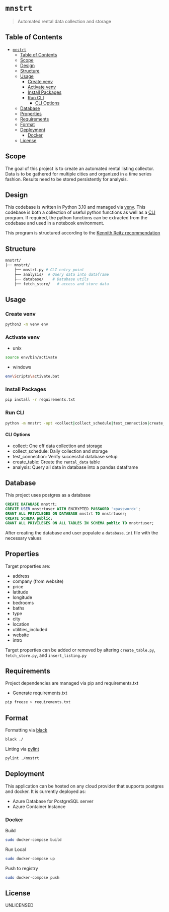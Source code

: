 # `mnstrt`

> Automated rental data collection and storage

## Table of Contents

- [`mnstrt`](#mnstrt)
  - [Table of Contents](#table-of-contents)
  - [Scope](#scope)
  - [Design](#design)
  - [Structure](#structure)
  - [Usage](#usage)
    - [Create venv](#create-venv)
    - [Activate venv](#activate-venv)
    - [Install Packages](#install-packages)
    - [Run CLI](#run-cli)
      - [CLI Options](#cli-options)
  - [Database](#database)
  - [Properties](#properties)
  - [Requirements](#requirements)
  - [Format](#format)
  - [Deployment](#deployment)
    - [Docker](#docker)
  - [License](#license)

## Scope

The goal of this project is to create an automated rental listing collector. Data is to be gathered for multiple cities and organized in a time series fashion. Results need to be stored persistently for analysis.

## Design

This codebase is written in Python 3.10 and managed via [venv](https://docs.python.org/3/tutorial/venv.html). This codebase is both a collection of useful python functions as well as a [CLI](https://click.palletsprojects.com/en/7.x/) program. If required, the python functions can be extracted from the codebase and used in a notebook environment.

This program is structured according to the [Kennith Reitz recommendation](https://docs.python-guide.org/writing/structure/)

## Structure

```bash
mnstrt/
├── mnstrt/
    ├── mnstrt.py # CLI entry point
    ├── analysis/  # Query data into dataframe
    ├── database/    # Database utils
    ├── fetch_store/   # access and store data

```

## Usage

### Create venv

```bash
python3 -m venv env
```

### Activate venv

- unix

```bash
source env/bin/activate
```

- windows

```bash
env\Scripts\activate.bat
```

### Install Packages

```bash
pip install -r requirements.txt
```

### Run CLI

```bash
python -m mnstrt -opt <collect|collect_schedule|test_connection|create_table|analysis>
```

#### CLI Options

- collect: One off data collection and storage
- collect_schedule: Daily collection and storage
- test_connection: Verify successful database setup
- create_table: Create the `rental_data` table
- analysis: Query all data in database into a pandas dataframe

## Database

This project uses postgres as a database

```sql
CREATE DATABASE mnstrt;
CREATE USER mnstrtuser WITH ENCRYPTED PASSWORD '<password>';
GRANT ALL PRIVILEGES ON DATABASE mnstrt TO mnstrtuser;
CREATE SCHEMA public;
GRANT ALL PRIVILEGES ON ALL TABLES IN SCHEMA public TO mnstrtuser;
```

After creating the database and user populate a `database.ini` file with the necessary values

## Properties

Target properties are:

- address
- company (from website)
- price
- latitude
- longitude
- bedrooms
- baths
- type
- city
- location
- utilities_included
- website
- intro

Target properties can be added or removed by altering `create_table.py`, `fetch_store.py`, and `insert_listing.py`

## Requirements

Project dependencies are managed via pip and requirements.txt

- Generate requirements.txt

```bash
pip freeze > requirements.txt
```

## Format

Formatting via [black](https://github.com/psf/black)

```bash
black ./
```

Linting via [pylint](https://www.pylint.org/)

```bash
pylint ./mnstrt
```

## Deployment

This application can be hosted on any cloud provider that supports postgres and docker. It is currently deployed as:

- Azure Database for PostgreSQL server
- Azure Container Instance

### Docker

Build

```bash
sudo docker-compose build
```

Run Local

```bash
sudo docker-compose up
```

Push to registry

```bash
sudo docker-compose push
```

## License

UNLICENSED
